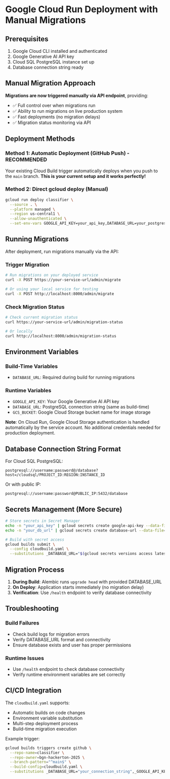 # Google Cloud Run Deployment with Manual Migrations

## Prerequisites
1. Google Cloud CLI installed and authenticated
2. Google Generative AI API key
3. Cloud SQL PostgreSQL instance set up
4. Database connection string ready

## Manual Migration Approach

**Migrations are now triggered manually via API endpoint**, providing:
- ✅ Full control over when migrations run
- ✅ Ability to run migrations on live production system
- ✅ Fast deployments (no migration delays)
- ✅ Migration status monitoring via API

## Deployment Methods

### Method 1: Automatic Deployment (GitHub Push) - RECOMMENDED
Your existing Cloud Build trigger automatically deploys when you push to the `main` branch.
**This is your current setup and it works perfectly!**

### Method 2: Direct gcloud deploy (Manual)
```bash
gcloud run deploy classifier \
  --source . \
  --platform managed \
  --region us-central1 \
  --allow-unauthenticated \
  --set-env-vars GOOGLE_API_KEY=your_api_key,DATABASE_URL=your_postgres_connection_string,GCS_BUCKET=your-bucket-name
```

## Running Migrations

After deployment, run migrations manually via the API:

### Trigger Migration
```bash
# Run migrations on your deployed service
curl -X POST https://your-service-url/admin/migrate

# Or using your local service for testing
curl -X POST http://localhost:8000/admin/migrate
```

### Check Migration Status
```bash
# Check current migration status
curl https://your-service-url/admin/migration-status

# Or locally
curl http://localhost:8000/admin/migration-status
```

## Environment Variables

### Build-Time Variables
- `DATABASE_URL`: Required during build for running migrations

### Runtime Variables  
- `GOOGLE_API_KEY`: Your Google Generative AI API key
- `DATABASE_URL`: PostgreSQL connection string (same as build-time)
- `GCS_BUCKET`: Google Cloud Storage bucket name for image storage

**Note**: On Cloud Run, Google Cloud Storage authentication is handled automatically by the service account. No additional credentials needed for production deployment.

## Database Connection String Format

For Cloud SQL PostgreSQL:
```
postgresql://username:password@/database?host=/cloudsql/PROJECT_ID:REGION:INSTANCE_ID
```

Or with public IP:
```
postgresql://username:password@PUBLIC_IP:5432/database
```

## Secrets Management (More Secure)

```bash
# Store secrets in Secret Manager
echo -n "your_api_key" | gcloud secrets create google-api-key --data-file=-
echo -n "your_db_url" | gcloud secrets create database-url --data-file=-

# Build with secret access
gcloud builds submit \
  --config cloudbuild.yaml \
  --substitutions _DATABASE_URL="$(gcloud secrets versions access latest --secret=database-url)",_GOOGLE_API_KEY="$(gcloud secrets versions access latest --secret=google-api-key)"
```

## Migration Process

1. **During Build**: Alembic runs `upgrade head` with provided DATABASE_URL
2. **On Deploy**: Application starts immediately (no migration delay)
3. **Verification**: Use `/health` endpoint to verify database connectivity

## Troubleshooting

### Build Failures
- Check build logs for migration errors
- Verify DATABASE_URL format and connectivity
- Ensure database exists and user has proper permissions

### Runtime Issues
- Use `/health` endpoint to check database connectivity
- Verify runtime environment variables are set correctly

## CI/CD Integration

The `cloudbuild.yaml` supports:
- Automatic builds on code changes
- Environment variable substitution
- Multi-step deployment process
- Build-time migration execution

Example trigger:
```bash
gcloud builds triggers create github \
  --repo-name=classifier \
  --repo-owner=bgn-hackerton-2025 \
  --branch-pattern="^main$" \
  --build-config=cloudbuild.yaml \
  --substitutions _DATABASE_URL="your_connection_string",_GOOGLE_API_KEY="your_api_key"
```